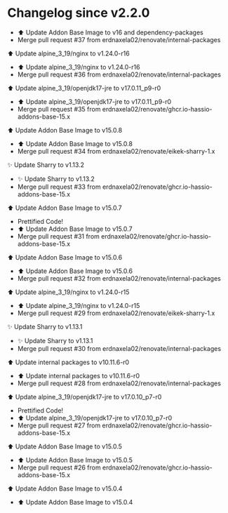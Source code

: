 # Changelog since v2.2.0
- ⬆️ Update Addon Base Image to v16 and dependency-packages 
- Merge pull request #37 from erdnaxela02/renovate/internal-packages

⬆️ Update alpine_3_19/nginx to v1.24.0-r16 
- ⬆️ Update alpine_3_19/nginx to v1.24.0-r16 
- Merge pull request #36 from erdnaxela02/renovate/internal-packages

⬆️ Update alpine_3_19/openjdk17-jre to v17.0.11_p9-r0 
- ⬆️ Update alpine_3_19/openjdk17-jre to v17.0.11_p9-r0 
- Merge pull request #35 from erdnaxela02/renovate/ghcr.io-hassio-addons-base-15.x

⬆️ Update Addon Base Image to v15.0.8 
- ⬆️ Update Addon Base Image to v15.0.8 
- Merge pull request #34 from erdnaxela02/renovate/eikek-sharry-1.x

✨ Update Sharry to v1.13.2 
- ✨ Update Sharry to v1.13.2 
- Merge pull request #33 from erdnaxela02/renovate/ghcr.io-hassio-addons-base-15.x

⬆️ Update Addon Base Image to v15.0.7 
- Prettified Code! 
- ⬆️ Update Addon Base Image to v15.0.7 
- Merge pull request #31 from erdnaxela02/renovate/ghcr.io-hassio-addons-base-15.x

⬆️ Update Addon Base Image to v15.0.6 
- ⬆️ Update Addon Base Image to v15.0.6 
- Merge pull request #32 from erdnaxela02/renovate/internal-packages

⬆️ Update alpine_3_19/nginx to v1.24.0-r15 
- ⬆️ Update alpine_3_19/nginx to v1.24.0-r15 
- Merge pull request #29 from erdnaxela02/renovate/eikek-sharry-1.x

✨ Update Sharry to v1.13.1 
- ✨ Update Sharry to v1.13.1 
- Merge pull request #30 from erdnaxela02/renovate/internal-packages

⬆️ Update internal packages to v10.11.6-r0 
- ⬆️ Update internal packages to v10.11.6-r0 
- Merge pull request #28 from erdnaxela02/renovate/internal-packages

⬆️ Update alpine_3_19/openjdk17-jre to v17.0.10_p7-r0 
- Prettified Code! 
- ⬆️ Update alpine_3_19/openjdk17-jre to v17.0.10_p7-r0 
- Merge pull request #27 from erdnaxela02/renovate/ghcr.io-hassio-addons-base-15.x

⬆️ Update Addon Base Image to v15.0.5 
- ⬆️ Update Addon Base Image to v15.0.5 
- Merge pull request #26 from erdnaxela02/renovate/ghcr.io-hassio-addons-base-15.x

⬆️ Update Addon Base Image to v15.0.4 
- ⬆️ Update Addon Base Image to v15.0.4 
